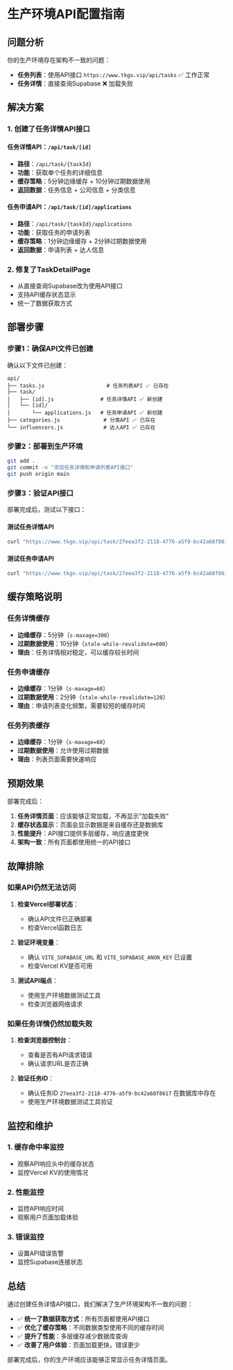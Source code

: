 # 生产环境API配置指南

## 问题分析

你的生产环境存在架构不一致的问题：
- **任务列表**：使用API接口 `https://www.tkgo.vip/api/tasks` ✅ 工作正常
- **任务详情**：直接查询Supabase ❌ 加载失败

## 解决方案

### 1. 创建了任务详情API接口

#### 任务详情API：`/api/task/[id]`
- **路径**：`/api/task/{taskId}`
- **功能**：获取单个任务的详细信息
- **缓存策略**：5分钟边缘缓存 + 10分钟过期数据使用
- **返回数据**：任务信息 + 公司信息 + 分类信息

#### 任务申请API：`/api/task/[id]/applications`
- **路径**：`/api/task/{taskId}/applications`
- **功能**：获取任务的申请列表
- **缓存策略**：1分钟边缘缓存 + 2分钟过期数据使用
- **返回数据**：申请列表 + 达人信息

### 2. 修复了TaskDetailPage

- 从直接查询Supabase改为使用API接口
- 支持API缓存状态显示
- 统一了数据获取方式

## 部署步骤

### 步骤1：确保API文件已创建
确认以下文件已创建：
```
api/
├── tasks.js                    # 任务列表API ✅ 已存在
├── task/
│   ├── [id].js               # 任务详情API ✅ 新创建
│   └── [id]/
│       └── applications.js   # 任务申请API ✅ 新创建
├── categories.js              # 分类API ✅ 已存在
└── influencers.js             # 达人API ✅ 已存在
```

### 步骤2：部署到生产环境
```bash
git add .
git commit -m "添加任务详情和申请列表API接口"
git push origin main
```

### 步骤3：验证API接口
部署完成后，测试以下接口：

#### 测试任务详情API
```bash
curl "https://www.tkgo.vip/api/task/27eea3f2-2118-4776-a5f9-bc42a68f8617"
```

#### 测试任务申请API
```bash
curl "https://www.tkgo.vip/api/task/27eea3f2-2118-4776-a5f9-bc42a68f8617/applications"
```

## 缓存策略说明

### 任务详情缓存
- **边缘缓存**：5分钟（`s-maxage=300`）
- **过期数据使用**：10分钟（`stale-while-revalidate=600`）
- **理由**：任务详情相对稳定，可以缓存较长时间

### 任务申请缓存
- **边缘缓存**：1分钟（`s-maxage=60`）
- **过期数据使用**：2分钟（`stale-while-revalidate=120`）
- **理由**：申请列表变化频繁，需要较短的缓存时间

### 任务列表缓存
- **边缘缓存**：1分钟（`s-maxage=60`）
- **过期数据使用**：允许使用过期数据
- **理由**：列表页面需要快速响应

## 预期效果

部署完成后：

1. **任务详情页面**：应该能够正常加载，不再显示"加载失败"
2. **缓存状态显示**：页面会显示数据是来自缓存还是数据库
3. **性能提升**：API接口提供多层缓存，响应速度更快
4. **架构一致**：所有页面都使用统一的API接口

## 故障排除

### 如果API仍然无法访问

1. **检查Vercel部署状态**：
   - 确认API文件已正确部署
   - 检查Vercel函数日志

2. **验证环境变量**：
   - 确认 `VITE_SUPABASE_URL` 和 `VITE_SUPABASE_ANON_KEY` 已设置
   - 检查Vercel KV是否可用

3. **测试API端点**：
   - 使用生产环境数据测试工具
   - 检查浏览器网络请求

### 如果任务详情仍然加载失败

1. **检查浏览器控制台**：
   - 查看是否有API请求错误
   - 确认请求URL是否正确

2. **验证任务ID**：
   - 确认任务ID `27eea3f2-2118-4776-a5f9-bc42a68f8617` 在数据库中存在
   - 使用生产环境数据测试工具验证

## 监控和维护

### 1. 缓存命中率监控
- 观察API响应头中的缓存状态
- 监控Vercel KV的使用情况

### 2. 性能监控
- 监控API响应时间
- 观察用户页面加载体验

### 3. 错误监控
- 设置API错误告警
- 监控Supabase连接状态

## 总结

通过创建任务详情API接口，我们解决了生产环境架构不一致的问题：

- ✅ **统一了数据获取方式**：所有页面都使用API接口
- ✅ **优化了缓存策略**：不同数据类型使用不同的缓存时间
- ✅ **提升了性能**：多层缓存减少数据库查询
- ✅ **改善了用户体验**：页面加载更快，错误更少

部署完成后，你的生产环境应该能够正常显示任务详情页面。 